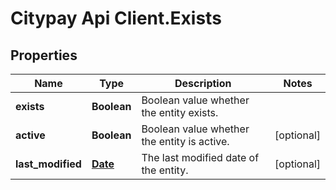 # Citypay Api Client.Exists

## Properties

Name | Type | Description | Notes
------------ | ------------- | ------------- | -------------
**exists** | **Boolean** | Boolean value whether the entity exists. | 
**active** | **Boolean** | Boolean value whether the entity is active. | [optional] 
**last_modified** | [**Date**](DateTime.md) | The last modified date of the entity. | [optional] 


